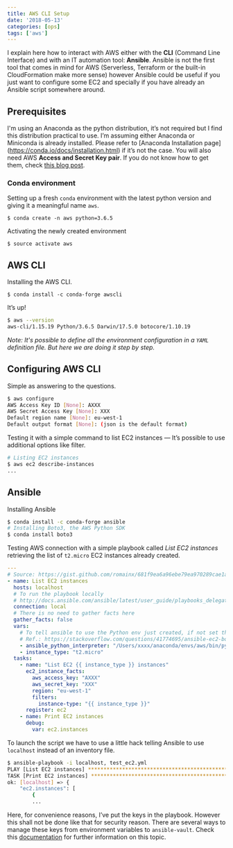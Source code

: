 ```yaml
---
title: AWS CLI Setup
date: '2018-05-13'
categories: [ops]
tags: ['aws']
---
```


I explain here how to interact with AWS either with the **CLI** (Command Line Interface) and with an IT automation tool: **Ansible**. Ansible is not the first tool that comes in mind for AWS (Serverless, Terraform or the built-in CloudFormation make more sense) however Ansible could be useful if you just want to configure some EC2 and specially if you have already an Ansible script somewhere around.

<!--more-->

## Prerequisites

I'm using an Anaconda as the python distribution, it’s not required but I find this distribution practical to use. I’m assuming either Anaconda or Miniconda is already installed. Please refer to [Anaconda Installation page] (https://conda.io/docs/installation.html) if it’s not the case.
You will also need AWS **Access and Secret Key pair**. If you do not know how to get them, check [this blog post](https://aws.amazon.com/blogs/security/wheres-my-secret-access-key/).

### Conda environment

Setting up a fresh `conda` environment with the latest python version and giving it a meaningful name `aws`.

`$ conda create -n aws python=3.6.5`

Activating the newly created environment

`$ source activate aws`

## AWS CLI

Installing the AWS CLI.

`$ conda install -c conda-forge awscli`

It’s up!

```bash
$ aws --version
aws-cli/1.15.19 Python/3.6.5 Darwin/17.5.0 botocore/1.10.19
```

*Note: It's possible to define all the environment configuration in a `YAML` definition file. But here we are doing it step by step.*

## Configuring AWS CLI

Simple as answering to the questions.

```bash
$ aws configure
AWS Access Key ID [None]: AXXX
AWS Secret Access Key [None]: XXX
Default region name [None]: eu-west-1
Default output format [None]: (json is the default format)
```

Testing it with a simple command to list EC2 instances — It’s possible to use additional options like filter.

```bash
# Listing EC2 instances 
$ aws ec2 describe-instances
...
````

## Ansible

Installing Ansible

```bash
$ conda install -c conda-forge ansible
# Installing Boto3, the AWS Python SDK
$ conda install boto3
```

Testing AWS connection with a simple playbook called *List EC2 instances* retrieving the list of `t2.micro` EC2 instances already created.

```YAML
---
# Source: https://gist.github.com/romainx/681f9ea6a96ebe79ea970289cae1a59f
- name: List EC2 instances
  hosts: localhost
  # To run the playbook locally
  # http://docs.ansible.com/ansible/latest/user_guide/playbooks_delegation.html#local-playbooks
  connection: local
  # There is no need to gather facts here
  gather_facts: false
  vars:
    # To tell ansible to use the Python env just created, if not set the default interpreter will be used
    # Ref.: https://stackoverflow.com/questions/41774695/ansible-ec2-boto-required-for-this-module
    - ansible_python_interpreter: "/Users/xxxx/anaconda/envs/aws/bin/python"
    - instance_type: "t2.micro"
  tasks:
    - name: "List EC2 {{ instance_type }} instances"
      ec2_instance_facts:
        aws_access_key: "AXXX"
        aws_secret_key: "XXX"
        region: "eu-west-1"
        filters:
          instance-type: "{{ instance_type }}"
      register: ec2
    - name: Print EC2 instances
      debug:
        var: ec2.instances
```

To launch the script we have to use a little hack telling Ansible to use `localhost` instead of an inventory file.

```bash
$ ansible-playbook -i localhost, test_ec2.yml
PLAY [List EC2 instances] *************************************************************************************************************
TASK [Print EC2 instances] ************************************************************************************************************
ok: [localhost] => {
    "ec2.instances": [
        {
        ...
```

Here, for convenience reasons, I’ve put the keys in the playbook. However this shall not be done like that for security reason. There are several ways to manage these keys from environment variables to `ansible-vault`. Check this [documentation](http://docs.ansible.com/ansible/latest/scenario_guides/guide_aws.html#authentication) for further information on this topic.